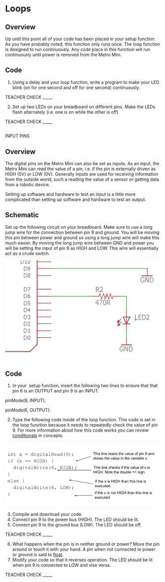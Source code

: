 # Loops

## Overview

Up until this point all of your code has been placed in your setup function. As you have probably noted, this function only runs once. The loop function is designed to run continuously. Any code place in this function will run continuously until power is removed from the Metro Mini.

## Code

1.  Using a delay and your loop function, write a program to make your LED blink (on for one second and off for one second) continuously.

TEACHER CHECK \_\_\_\_\_

2.  Set up two LEDs on your breadboard on different pins. Make the LEDs flash alternately (i.e. one is on while the other is off)

TEACHER CHECK \_\_\_\_\_

## 

INPUT PINS

## Overview

The digital pins on the Metro Mini can also be set as inputs. As an input, the Metro Mini can read the value of a pin, i.e. if the pin is externally driven as HIGH (5V) or LOW (0V). Generally inputs are used for receiving information from the outside world, such a reading the value of a sensor or getting data from a robotic device.

Setting up software and hardware to test an input is a little more complicated than setting up software and hardware to test an output.

## Schematic

Set up the following circuit on your breadboard. Make sure to use a long jump wire for the connection between pin 9 and ground. You will be moving this pin between power and ground so using a long jump wire will make this much easier. By moving the long jump wire between GND and power you will be setting the input of pin 9 as HIGH and LOW. This wire will essentially act as a crude switch.

![](images/image101.png)

## Code

1.  In your  setup function, insert the following two lines to ensure that that pin 6 is an OUTPUT and pin 9 is an INPUT.

pinMode(9, INPUT);        

pinMode(6, OUTPUT):

2.  Type the following code inside of the loop function. This code is set in the loop function because it needs to repeatedly check the value of pin 9. For more information about how this code works you can review [conditionals](https://www.google.com/url?q=https://docs.google.com/document/d/1BmZbXzxnD2j17QToSZ9jeZmnP7burwfksfQq2v4zu-Y/edit%23heading%3Dh.o11qq65yx4ek&sa=D&ust=1587613173872000) in concepts.

![](images/image52.png)

3.  Compile and download your code.
4.  Connect pin 9 to the power bus (HIGH). The LED should be lit.
5.  Connect pin 9 to the ground bus (LOW). The LED should be off.

TEACHER CHECK \_\_\_\_\_

6.  What happens when the pin is in neither ground or power? Move the pin around or touch it with your hand. A pin when not connected to power or ground is said to [float](https://www.google.com/url?q=https://docs.google.com/document/d/1BmZbXzxnD2j17QToSZ9jeZmnP7burwfksfQq2v4zu-Y/edit%23heading%3Dh.jcbntq8yv6k7&sa=D&ust=1587613173873000).
7.  Modify your code so that it reverses operation. The LED should be lit when pin 9 is connected to LOW and vise versa.

TEACHER CHECK \_\_\_\_\_
